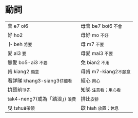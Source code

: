 # 動詞

|  |  |
| :--- | :--- |
| 會 e7 oi6 | 毋會 be7 boi6 `不會` |
| 好 ho2 | 毋好 mo `不好` |
| 卜 beh `將要` | 毋 m7 `不要` |
| 愛 ai3 `要` | 毋愛 mai3 `不要` |
| 無愛 bo5-ai3 `不要` | 免 bian2 `不用` |
| 肯 kiang2 `願意` | 毋肯 m7-kiang2`不願意` |
| 看詳睇 khang3-siang3`仔細看` | 經心 `用心` |
| 拚頭前`爭先` | 知睇 `注意看；用心看` |
| tak4-neng7\(或為「踏浪」\) `浪費` | 排比`安排` |
| 曳 tshuā`帶領` | 歇 hiah `放置；休息` |

